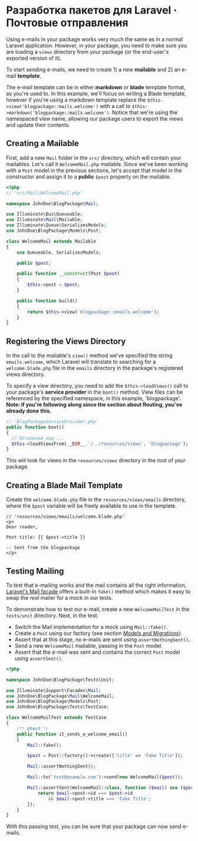 <!-- ---
title: "Mail"
description: "Send e-mail from your package by creating a custom Mailable class and template, utilizing the views provided by the package. Additionally, This chapter will cover testing of the Mail facade."
tags: ["Mail", "Mail template", "Views", "Mailables", "Testing Mail"]
image: "https://www.laravelpackage.com/assets/pages/laravelpackage.jpeg"
date: 2019-09-17
--- -->

# Разработка пакетов для Laravel · Почтовые отправления

Using e-mails in your package works very much the same as in a normal Laravel application. However, in your package, you need to make sure you are loading a `views` directory from your package (or the end-user's exported version of it).

To start sending e-mails, we need to create 1) a new **mailable** and 2) an e-mail **template**.

The e-mail template can be in either **markdown** or **blade** template format, as you're used to. In this example, we'll focus on writing a Blade template, however if you're using a markdown template replace the `$this->view('blogpackage::mails.welcome')` with a call to `$this->markdown('blogpackage::mails.welcome')`. Notice that we're using the namespaced view name, allowing our package users to export the views and update their contents.

## Creating a Mailable

First, add a new `Mail` folder in the `src/` directory, which will contain your mailables. Let's call it `WelcomeMail.php` mailable. Since we've been working with a `Post` model in the previous sections, let's accept that model in the constructor and assign it to a **public** `$post` property on the mailable.

```php
<?php
// 'src/Mail/WelcomeMail.php'

namespace JohnDoe\BlogPackage\Mail;

use Illuminate\Bus\Queueable;
use Illuminate\Mail\Mailable;
use Illuminate\Queue\SerializesModels;
use JohnDoe\BlogPackage\Models\Post;

class WelcomeMail extends Mailable
{
    use Queueable, SerializesModels;

    public $post;

    public function __construct(Post $post)
    {
        $this->post = $post;
    }

    public function build()
    {
        return $this->view('blogpackage::emails.welcome');
    }
}
```

## Registering the Views Directory

In the call to the mailable's `view()` method we've specified the string `emails.welcome`, which Laravel will translate to searching for a `welcome.blade.php` file in the `emails` directory in the package's registered views directory.

To specify a view directory, you need to add the `$this->loadViews()` call to your package's **service provider** in the `boot()` method. View files can be referenced by the specified namespace, in this example, 'blogpackage'. **Note: if you're following along since the section about **Routing**, you've already done this.**

```php
// 'BlogPackageServiceProvider.php'
public function boot()
{
  // Остальной код ...
  $this->loadViewsFrom(__DIR__.'/../resources/views', 'blogpackage');
}
```

This will look for views in the `resources/views` directory in the root of your package.

## Creating a Blade Mail Template

Create the `welcome.blade.php` file in the `resources/views/emails` directory, where the `$post` variable will be freely available to use in the template.

```
// 'resources/views/emails/welcome.blade.php'
<p>
Dear reader,

Post title: {{ $post->title }}

-- Sent from the blogpackage
</p>
```

## Testing Mailing

To test that e-mailing works and the mail contains all the right information, [Laravel's Mail facade](https://laravel.com/docs/mocking#mail-fake) offers a built-in `fake()` method which makes it easy to swap the _real_ mailer for a mock in our tests.

To demonstrate how to test our e-mail, create a new `WelcomeMailTest` in the `tests/unit` directory. Next, in the test:

- Switch the Mail implementation for a mock using `Mail::fake()`.
- Create a `Post` using our factory (see section [Models and Migrations](#08-models-and-migrations)).
- Assert that at this stage, no e-mails are sent using `assertNothingSent()`.
- Send a new `WelcomeMail` mailable, passing in the `Post` model.
- Assert that the e-mail was sent and contains the correct `Post` model using `assertSent()`.

```php
<?php

namespace JohnDoe\BlogPackage\Tests\Unit;

use Illuminate\Support\Facades\Mail;
use JohnDoe\BlogPackage\Mail\WelcomeMail;
use JohnDoe\BlogPackage\Models\Post;
use JohnDoe\BlogPackage\Tests\TestCase;

class WelcomeMailTest extends TestCase
{
    /** @test */
    public function it_sends_a_welcome_email()
    {
        Mail::fake();

        $post = Post::factory()->create(['title' => 'Fake Title']);

        Mail::assertNothingSent();

        Mail::to('test@example.com')->send(new WelcomeMail($post));

        Mail::assertSent(WelcomeMail::class, function ($mail) use ($post) {
            return $mail->post->id === $post->id
                && $mail->post->title === 'Fake Title';
        });
    }
}
```

With this passing test, you can be sure that your package can now send e-mails.
